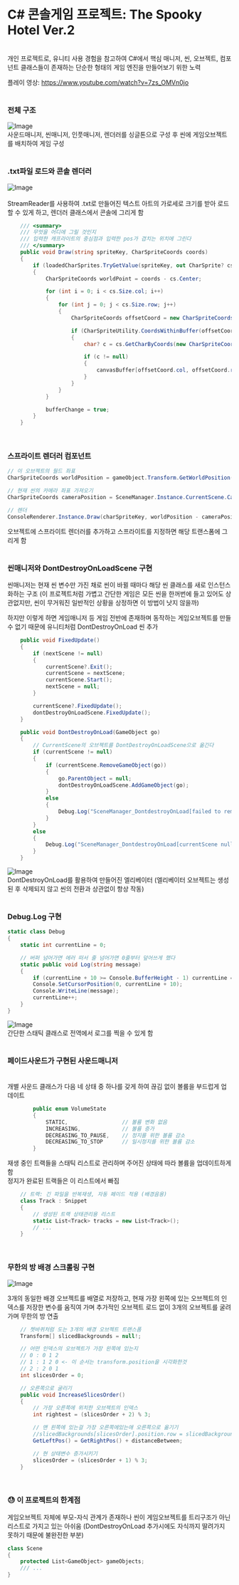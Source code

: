 # C# 콘솔게임 프로젝트: The Spooky Hotel Ver.2
<br>
개인 프로젝트로, 유니티 사용 경험을 참고하여 C#에서 핵심 매니저, 씬, 오브젝트, 컴포넌트 클래스들이 존재하는 단순한 형태의 게임 엔진을 만들어보기 위한 노력<br>

플레이 영상: https://www.youtube.com/watch?v=7zs_OMVn0jo<br><br>


### 전체 구조<br>

![Image](https://github.com/user-attachments/assets/f0637533-56d9-4dcb-a88b-684c234c382d)<br>
사운드매니저, 씬매니저, 인풋매니저, 렌더러를 싱글톤으로 구성 후 씬에 게임오브젝트를 배치하여 게임 구성<br><br>


### .txt파일 로드와 콘솔 렌더러<br>

![Image](https://github.com/user-attachments/assets/7704f455-cb4a-445c-a441-7c4c3dced754)<br><br>
StreamReader를 사용하여 .txt로 만들어진 텍스트 아트의 가로세로 크기를 받아 로드할 수 있게 하고, 렌더러 클래스에서 콘솔에 그리게 함

```csharp
    /// <summary>
    /// 무엇을 어디에 그릴 것인지
    /// 입력한 캐프라이트의 중심점과 입력한 pos가 겹치는 위치에 그린다
    /// </summary>
    public void Draw(string spriteKey, CharSpriteCoords coords)
    {
        if (loadedCharSprites.TryGetValue(spriteKey, out CharSprite? cs))
        {
            CharSpriteCoords worldPoint = coords - cs.Center;

            for (int i = 0; i < cs.Size.col; i++)
            {
                for (int j = 0; j < cs.Size.row; j++)
                {
                    CharSpriteCoords offsetCoord = new CharSpriteCoords(worldPoint.col + i, worldPoint.row + j);

                    if (CharSpriteUtility.CoordsWithinBuffer(offsetCoord, canvasBuffer))
                    {
                        char? c = cs.GetCharByCoords(new CharSpriteCoords(i, j));

                        if (c != null)
                        {
                            canvasBuffer[offsetCoord.col, offsetCoord.row] = c.Value;
                        }
                    }
                }
            }

            bufferChange = true;
        }
    }
```

<br>

### 스프라이트 렌더러 컴포넌트

```csharp
// 이 오브젝트의 월드 좌표
CharSpriteCoords worldPosition = gameObject.Transform.GetWorldPosition();

// 현재 씬의 카메라 좌표 가져오기
CharSpriteCoords cameraPosition = SceneManager.Instance.CurrentScene.Camera.Transform.position;

// 렌더
ConsoleRenderer.Instance.Draw(charSpriteKey, worldPosition - cameraPosition);
```
오브젝트에 스프라이트 렌더러를 추가하고 스프라이트를 지정하면 해당 트랜스폼에 그리게 함<br><br>


### 씬매니저와 DontDestroyOnLoadScene 구현

씬매니저는 현재 씬 변수만 가진 채로 씬이 바뀔 때마다 해당 씬 클래스를 새로 인스턴스화하는 구조 (이 프로젝트처럼 가볍고 간단한 게임은 모든 씬을 한꺼번에 들고 있어도 상관없지만, 씬이 무거워진 일반적인 상황을 상정하면 이 방법이 낫지 않을까)

하지만 이렇게 하면 게임매니저 등 게임 전반에 존재하며 동작하는 게임오브젝트를 만들 수 없기 때문에 유니티처럼 DontDestroyOnLoad 씬 추가

```csharp
    public void FixedUpdate()
    {
        if (nextScene != null)
        {
            currentScene?.Exit();
            currentScene = nextScene;
            currentScene.Start();
            nextScene = null;
        }

        currentScene?.FixedUpdate();
        dontDestroyOnLoadScene.FixedUpdate();
    }
```
```csharp
    public void DontDestroyOnLoad(GameObject go)
    {
        // CurrentScene의 오브젝트를 DontDestroyOnLoadScene으로 옮긴다
        if (currentScene != null)
        {
            if (currentScene.RemoveGameObject(go))
            {
                go.ParentObject = null;
                dontDestroyOnLoadScene.AddGameObject(go);
            }
            else
            {
                Debug.Log("SceneManager_DontdestroyOnLoad[failed to remove gameObject from the original scene]");
            }
        }
        else
        {
            Debug.Log("SceneManager_DontdestroyOnLoad[currentScene null]");
        }
    }
```
![Image](https://github.com/user-attachments/assets/f1dd6b27-3c20-4735-9296-6b1c00b88241)<br>
DontDestroyOnLoad를 활용하여 만들어진 엘리베이터 (엘리베이터 오브젝트는 생성된 후 삭제되지 않고 씬의 전환과 상관없이 항상 작동)<br><br>


### Debug.Log 구현

```csharp
static class Debug
{
    static int currentLine = 0;

    // 버퍼 넘어가면 에러 떠서 줄 넘어가면 0줄부터 덮어쓰게 했다
    static public void Log(string message)
    {
        if (currentLine + 10 >= Console.BufferHeight - 1) currentLine = 0;
        Console.SetCursorPosition(0, currentLine + 10);
        Console.WriteLine(message);
        currentLine++;
    }
}
```

![Image](https://github.com/user-attachments/assets/0f10814c-35a8-4745-be4b-a963fca55a7e)<br>
간단한 스태틱 클래스로 전역에서 로그를 찍을 수 있게 함<br><br>


### 페이드사운드가 구현된 사운드매니저<br><br>

개별 사운드 클래스가 다음 네 상태 중 하나를 갖게 하여 끊김 없이 볼륨을 부드럽게 업데이트
```csharp
        public enum VolumeState
        {
            STATIC,                 // 볼륨 변화 없음
            INCREASING,             // 볼륨 증가
            DECREASING_TO_PAUSE,    // 정지를 위한 볼륨 감소
            DECREASING_TO_STOP      // 일시정지를 위한 볼륨 감소
        }
```

재생 중인 트랙들을 스태틱 리스트로 관리하며 주어진 상태에 따라 볼륨을 업데이트하게 함<br>
정지가 완료된 트랙들은 이 리스트에서 빠짐
```csharp
    // 트랙: 긴 파일을 반복재생, 자동 페이드 적용 (배경음용)
    class Track : Snippet
    {
        // 생성된 트랙 상태관리용 리스트
        static List<Track> tracks = new List<Track>();
        // ...
    }
```

<br>

### 무한의 방 배경 스크롤링 구현

![Image](https://github.com/user-attachments/assets/18701c21-671b-494f-8ece-bc7f04634323)<br>

3개의 동일한 배경 오브젝트를 배열로 저장하고, 현재 가장 왼쪽에 있는 오브젝트의 인덱스를 저장한 변수를 움직여 가며 추가적인 오브젝트 로드 없이 3개의 오브젝트를 굴려 가며 무한의 방 연출

```csharp
    // 쳇바퀴처럼 도는 3개의 배경 오브젝트 트랜스폼
    Transform[] slicedBackgrounds = null!;

    // 어떤 인덱스의 오브젝트가 가장 왼쪽에 있는지
    // 0 : 0 1 2
    // 1 : 1 2 0 <- 이 순서는 transform.position을 시각화한것
    // 2 : 2 0 1
    int slicesOrder = 0;
```

```csharp
    // 오른쪽으로 굴리기
    public void IncreaseSlicesOrder()
    {
        // 가장 오른쪽에 위치한 오브젝트의 인덱스
        int rightest = (slicesOrder + 2) % 3;

        // 맨 왼쪽에 있는걸 가장 오른쪽에있는애 오른쪽으로 옮기기
        //slicedBackgrounds[slicesOrder].position.row = slicedBackgrounds[rightest].position.row + distanceBetween;
        GetLeftPos() = GetRightPos() + distanceBetween;

        // 현 상태변수 증가시키기
        slicesOrder = (slicesOrder + 1) % 3;
    }
```

<br>

### :sweat: 이 프로젝트의 한계점

게임오브젝트 자체에 부모-자식 관계가 존재하나 씬이 게임오브젝트를 트리구조가 아닌 리스트로 가지고 있는 아쉬움
	(DontDestroyOnLoad 추가시에도 자식까지 딸려가지 못하기 때문에 불완전한 부분)

```csharp
class Scene
{
    protected List<GameObject> gameObjects;
    /// ...
}
```
